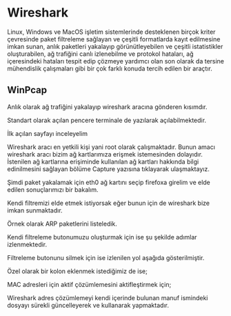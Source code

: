 # Wireshark
Linux, Windows ve MacOS işletim sistemlerinde desteklenen birçok kriter çevresinde paket filtreleme sağlayan ve çeşitli formatlarda kayıt edilmesine imkan sunan,
anlık paketleri yakalayıp görünütleyebilen ve çeşitli istatistikler oluşturabilen, ağ trafiğini canlı izlenebilme ve protokol hataları, ağ içeresindeki hataları tespit edip
çözmeye yardımcı olan son olarak da tersine mühendislik çalışmaları gibi bir çok farklı konuda tercih edilen bir araçtır.

## WinPcap
Anlık olarak ağ trafiğini yakalayıp wireshark aracına gönderen kısımdır. 

Standart olarak açılan pencere terminale de yazılarak açılabilmektedir. 

İlk açılan sayfayı inceleyelim

Wireshark aracı en yetkili kişi yani root olarak çalışmaktadır. Bunun amacı wireshark aracı bizim ağ kartlarımıza erişmek istemesinden dolayıdır. 
İstenilen ağ kartlarına erişiminde kullanılan ağ kartları hakkında bilgi edinilmesini sağlayan bölüme Capture yazısına tıklayarak ulaşmaktayız.

Şimdi paket yakalamak için eth0 ağ kartını seçip firefoxa girelim ve elde edilen sonuçlarımızı bir bakalım.

Kendi filtremizi elde etmek istiyorsak eğer bunun için de wireshark bize imkan sunmaktadır.

Örnek olarak ARP paketlerini listeledik.

Kendi filtreleme butonumuzu oluşturmak için ise şu şekilde adımlar izlenmektedir.

Filtreleme butonunu silmek için ise izlenilen yol aşağıda gösterilmiştir.

Özel olarak bir kolon eklenmek istediğimiz de ise; 

MAC adresleri için aktif çözümlemesini aktifleştirmek için;

Wireshark adres çözümlemeyi kendi içerinde bulunan manuf ismindeki dosyayı sürekli güncelleyerek ve kullanarak yapmaktadır.



